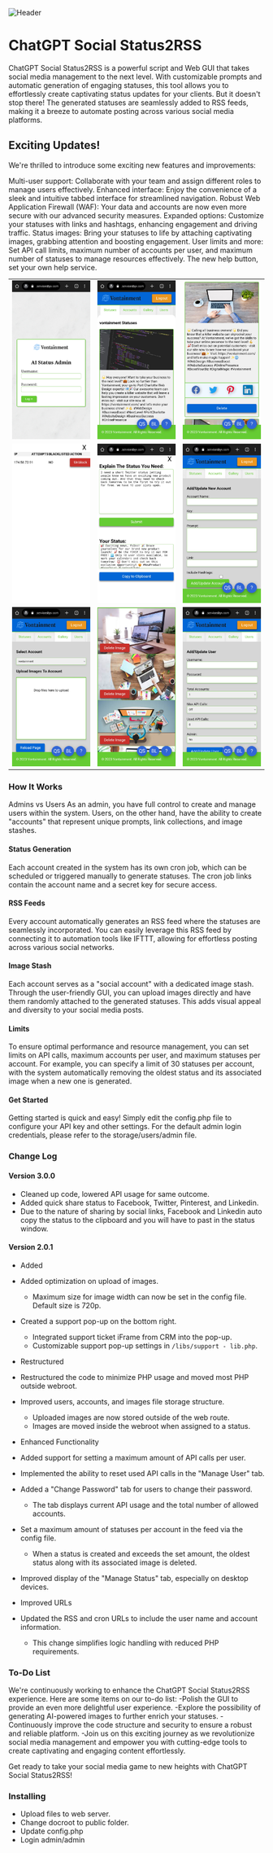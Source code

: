 ![Header](/images/header/png)

# ChatGPT Social Status2RSS
ChatGPT Social Status2RSS is a powerful script and Web GUI that takes social media management to the next level. With customizable prompts and automatic generation of engaging statuses, this tool allows you to effortlessly create captivating status updates for your clients. But it doesn't stop there! The generated statuses are seamlessly added to RSS feeds, making it a breeze to automate posting across various social media platforms.

## Exciting Updates!
We're thrilled to introduce some exciting new features and improvements:

Multi-user support: Collaborate with your team and assign different roles to manage users effectively.
Enhanced interface: Enjoy the convenience of a sleek and intuitive tabbed interface for streamlined navigation.
Robust Web Application Firewall (WAF): Your data and accounts are now even more secure with our advanced security measures.
Expanded options: Customize your statuses with links and hashtags, enhancing engagement and driving traffic.
Status images: Bring your statuses to life by attaching captivating images, grabbing attention and boosting engagement.
User limits and more: Set API call limits, maximum number of accounts per user, and maximum number of statuses to manage resources effectively. The new help button, set your own help service.

<table>
  <tr>
    <td><img src="/images/ss-1.jpg" alt="Screenshot 1" width="200"/></td>
    <td><img src="/images/ss-2.jpg" alt="Screenshot 2" width="200"/></td>
    <td><img src="/images/ss-4.jpg" alt="Screenshot 4" width="200"/></td>
  </tr>
  <tr>
    <td><img src="/images/ss-6.jpg" alt="Screenshot 6" width="200"/></td>
    <td><img src="/images/ss-7.jpg" alt="Screenshot 7" width="200"/></td>
    <td><img src="/images/ss-8.jpg" alt="Screenshot 8" width="200"/></td>
  </tr>
  <tr>
    <td><img src="/images/ss-9.jpg" alt="Screenshot 9" width="200"/></td>
    <td><img src="/images/ss-10.jpg" alt="Screenshot 10" width="200"/></td>
    <td><img src="/images/ss-11.jpg" alt="Screenshot 11" width="200"/></td>
  </tr>
</table>

### How It Works
Admins vs Users
As an admin, you have full control to create and manage users within the system. Users, on the other hand, have the ability to create "accounts" that represent unique prompts, link collections, and image stashes.

#### Status Generation
Each account created in the system has its own cron job, which can be scheduled or triggered manually to generate statuses. The cron job links contain the account name and a secret key for secure access.

#### RSS Feeds
Every account automatically generates an RSS feed where the statuses are seamlessly incorporated. You can easily leverage this RSS feed by connecting it to automation tools like IFTTT, allowing for effortless posting across various social networks.

#### Image Stash
Each account serves as a "social account" with a dedicated image stash. Through the user-friendly GUI, you can upload images directly and have them randomly attached to the generated statuses. This adds visual appeal and diversity to your social media posts.

#### Limits
To ensure optimal performance and resource management, you can set limits on API calls, maximum accounts per user, and maximum statuses per account. For example, you can specify a limit of 30 statuses per account, with the system automatically removing the oldest status and its associated image when a new one is generated.

#### Get Started
Getting started is quick and easy! Simply edit the config.php file to configure your API key and other settings. For the default admin login credentials, please refer to the storage/users/admin file.

### Change Log

#### Version 3.0.0
- Cleaned up code, lowered API usage for same outcome.
- Added quick share status to Facebook, Twitter, Pinterest, and Linkedin.
 - Due to the nature of sharing by social links, Facebook and Linkedin auto copy the status to the clipboard and you will have to past in the status window.

#### Version 2.0.1
- Added
 - Added optimization on upload of images.
   - Maximum size for image width can now be set in the config file. Default size is 720p.
 - Created a support pop-up on the bottom right.
   - Integrated support ticket iFrame from CRM into the pop-up.
   - Customizable support pop-up settings in `/libs/support - lib.php`.

- Restructured
 - Restructured the code to minimize PHP usage and moved most PHP outside webroot.
 - Improved users, accounts, and images file storage structure.
   - Uploaded images are now stored outside of the web route.
   - Images are moved inside the webroot when assigned to a status.

- Enhanced Functionality
 - Added support for setting a maximum amount of API calls per user.
 - Implemented the ability to reset used API calls in the "Manage User" tab.
 - Added a "Change Password" tab for users to change their password.
   - The tab displays current API usage and the total number of allowed accounts.
 - Set a maximum amount of statuses per account in the feed via the config file.
   - When a status is created and exceeds the set amount, the oldest status along with its associated image is  deleted.
 - Improved display of the "Manage Status" tab, especially on desktop devices.

- Improved URLs
 - Updated the RSS and cron URLs to include the user name and account information.
   - This change simplifies logic handling with reduced PHP requirements.

### To-Do List
We're continuously working to enhance the ChatGPT Social Status2RSS experience. Here are some items on our to-do list:
-Polish the GUI to provide an even more delightful user experience.
-Explore the possibility of generating AI-powered images to further enrich your statuses.
-Continuously improve the code structure and security to ensure a robust and reliable platform.
-Join us on this exciting journey as we revolutionize social media management and empower you with cutting-edge tools to create captivating and engaging content effortlessly.

Get ready to take your social media game to new heights with ChatGPT Social Status2RSS!

### Installing
- Upload files to web server.
- Change docroot to public folder.
- Update config.php
- Login admin/admin